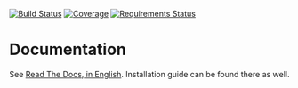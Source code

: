 [![Build Status](https://travis-ci.org/dennissiemensma/dsmr-reader.svg?branch=master)](https://travis-ci.org/dennissiemensma/dsmr-reader)
[![Coverage](https://codecov.io/github/dennissiemensma/dsmr-reader/coverage.svg?branch=master)](https://codecov.io/github/dennissiemensma/dsmr-reader?branch=master)
[![Requirements Status](https://requires.io/github/dennissiemensma/dsmr-reader/requirements.svg?branch=master)](https://requires.io/github/dennissiemensma/dsmr-reader/requirements/?branch=master)

# Documentation

See [Read The Docs, in English](http://dsmr-reader.readthedocs.org/en/latest/). Installation guide can be found there as well.